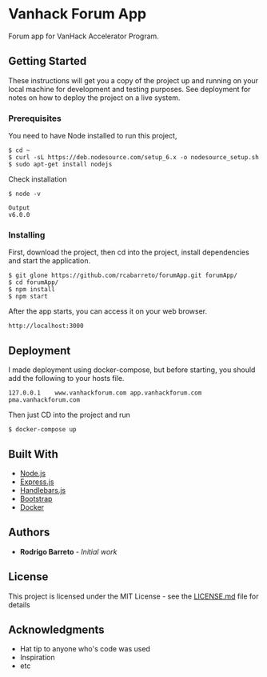 # Vanhack Forum App

Forum app for VanHack Accelerator Program.

## Getting Started

These instructions will get you a copy of the project up and running on your local machine for development and testing purposes. See deployment for notes on how to deploy the project on a live system.

### Prerequisites

You need to have Node installed to run this project, 

````
$ cd ~
$ curl -sL https://deb.nodesource.com/setup_6.x -o nodesource_setup.sh
$ sudo apt-get install nodejs
````

Check installation

````
$ node -v
````

````
Output
v6.0.0
````

### Installing

First, download the project, then cd into the project, install dependencies and start the application.

````
$ git glone https://github.com/rcabarreto/forumApp.git forumApp/
$ cd forumApp/
$ npm install
$ npm start
````

After the app starts, you can access it on your web browser.

````
http://localhost:3000
````

## Deployment

I made deployment using docker-compose, but before starting, you should add the following to your hosts file.

````
127.0.0.1    www.vanhackforum.com app.vanhackforum.com pma.vanhackforum.com
````

Then just CD into the project and run

````
$ docker-compose up
````

## Built With

* [Node.js](https://nodejs.org/en/about/)
* [Express.js](http://expressjs.com/pt-br/starter/installing.html)
* [Handlebars.js](http://handlebarsjs.com/)
* [Bootstrap](https://getbootstrap.com/docs/3.3/)
* [Docker](https://www.docker.com/docker-community/)

## Authors

* **Rodrigo Barreto** - *Initial work*

## License

This project is licensed under the MIT License - see the [LICENSE.md](LICENSE.md) file for details

## Acknowledgments

* Hat tip to anyone who's code was used
* Inspiration
* etc
